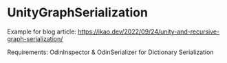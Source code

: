 # UnityGraphSerialization
Example for blog article: https://ikao.dev/2022/09/24/unity-and-recursive-graph-serialization/

Requirements: OdinInspector & OdinSerializer for Dictionary Serialization
